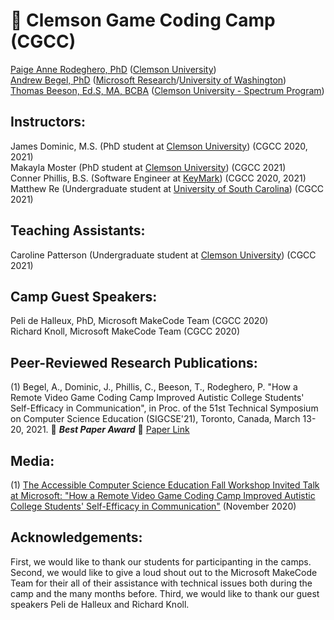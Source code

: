 
# :tiger2: Clemson Game Coding Camp (CGCC)
[Paige Anne Rodeghero, PhD](paigerodeghero.com) ([Clemson University](http://www.clemson.edu/))    
[Andrew Begel, PhD](https://andrewbegel.com/) ([Microsoft Research](http://www.clemson.edu/)/[University of Washington](http://www.washington.edu/))    
[Thomas Beeson, Ed.S, MA, BCBA](https://www.clemson.edu/academics/studentaccess/contact-us.html) ([Clemson University - Spectrum Program](https://www.clemson.edu/academics/studentaccess/autism-transition.html))

## Instructors:
James Dominic, M.S. (PhD student at [Clemson University](http://www.clemson.edu/)) (CGCC 2020, 2021)  
Makayla Moster (PhD student at [Clemson University](http://www.clemson.edu/)) (CGCC 2021)  
Conner Phillis, B.S. (Software Engineer at [KeyMark](https://www.keymarkinc.com/)) (CGCC 2020, 2021)  
Matthew Re (Undergraduate student at [University of South Carolina](https://sc.edu/)) (CGCC 2021) 

## Teaching Assistants:
Caroline Patterson (Undergraduate student at [Clemson University](http://www.clemson.edu/)) (CGCC 2021)

## Camp Guest Speakers:
Peli de Halleux, PhD, Microsoft MakeCode Team (CGCC 2020)   
Richard Knoll, Microsoft MakeCode Team (CGCC 2020)

## Peer-Reviewed Research Publications:
(1) Begel, A., Dominic, J., Phillis, C., Beeson, T., Rodeghero, P. "How a Remote Video Game Coding Camp Improved Autistic College Students' Self-Efficacy in Communication", in Proc. of the 51st Technical Symposium on Computer Science Education (SIGCSE'21), Toronto, Canada, March 13-20, 2021. :tada: **_Best Paper Award_** :tada: [Paper Link](https://andrewbegel.com/papers/autism-coding-camp.pdf) 

## Media:
(1) [The Accessible Computer Science Education Fall Workshop Invited Talk at Microsoft: "How a Remote Video Game Coding Camp Improved Autistic College Students' Self-Efficacy in Communication"](https://www.microsoft.com/en-us/research/video/how-a-remote-video-game-coding-camp-improved-autistic-college-students-self-efficacy-in-communication/) (November 2020)

## Acknowledgements:
First, we would like to thank our students for participanting in the camps.  Second, we would like to give a loud shout out to the Microsoft MakeCode Team for their all of their assistance with technical issues both during the camp and the many months before. Third, we would like to thank our guest speakers Peli de Halleux and Richard Knoll.



